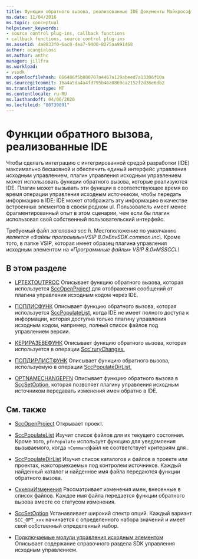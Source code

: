 ```yaml
---
title: Функции обратного вызова, реализованные IDE Документы Майкрософт
ms.date: 11/04/2016
ms.topic: conceptual
helpviewer_keywords:
- source control plug-ins, callback functions
- callback functions, source control plug-ins
ms.assetid: 4a8833f0-6ac0-4ea7-9400-8275aa991468
author: acangialosi
ms.author: anthc
manager: jillfra
ms.workload:
- vssdk
ms.openlocfilehash: 666486f5b800707a4467a129abeed7a13306f10a
ms.sourcegitcommit: 16a4a5da4a4fd795b46a0869ca2152f2d36e6db2
ms.translationtype: MT
ms.contentlocale: ru-RU
ms.lasthandoff: 04/06/2020
ms.locfileid: "80739891"
---
```

# <a name="callback-functions-implemented-by-the-ide"></a>Функции обратного вызова, реализованные IDE
Чтобы сделать интеграцию с интегрированной средой разработки (IDE) максимально бесшовной и обеспечить единый интерфейс управления исходным управлением, плагин управления исходным управлением может использовать функции обратного вызова, которые реализуются IDE. Плагин может вызывать эти функции в соответствующее время во время операции управления исходным источником, чтобы передать информацию в IDE; IDE может отображать эту информацию в качестве встроенных элементов в своем родном uI. Пользователь имеет менее фрагментированный опыт в этом сценарии, чем если бы плагин использовал свой собственный пользовательский интерфейс.

 Требуемый файл *заголовка scc.h*. Местоположение по умолчанию *является «Файлы программы»VSIP 8.0»EnvSDK.common.inc\\*. Кроме того, в папке VSIP, которая имеет образец плагина управления исходным элементом на *«Программные файлы» VSIP 8.0»MSSCCI.\\*

## <a name="in-this-section"></a>В этом разделе
- [LPTEXTOUTPROC](../extensibility/lptextoutproc.md) Описывает функцию обратного вызова, которая используется [SccOpenProject](../extensibility/sccopenproject-function.md) для отображения сообщений от плагина управления исходным кодом через IDE.

- [ПОПЛИСФУНК](../extensibility/poplistfunc.md) Описывает функцию обратного вызова, которая используется [SccPopulateList,](../extensibility/sccpopulatelist-function.md) когда IDE не имеет полного доступа к информации, которая доступна только плагину управления исходным кодом, например, полный список файлов под управлением версии.

- [КЕРИРАЗЕВЕФУНК](../extensibility/querychangesfunc.md) Описывает функцию обратного вызова, которая используется в операции [Scc'ruryChanges.](../extensibility/sccquerychanges-function.md)

- [ПОПДИРЛИСТФУНК](../extensibility/popdirlistfunc.md) Описывает функцию обратного вызова, используемую в операции [SccPopulateDirList.](../extensibility/sccpopulatedirlist-function.md)

- [OPTNAMECHANGEPFN](../extensibility/optnamechangepfn.md) Описывает функцию обратного вызова в [SccSetOption,](../extensibility/sccsetoption-function.md) которая позволяет плагину управления исходным источником передавать изменения имен обратно в IDE.

## <a name="related-sections"></a>См. также
- [SccOpenProject](../extensibility/sccopenproject-function.md) Открывает проект.

- [SccPopulateList](../extensibility/sccpopulatelist-function.md) Изучит список файлов для их текущего состояния. Кроме того, `pfnPopulate` использует функцию для уведомления вызываемого, когда `nCommand`файл не соответствует критериям для .

- [SccPopulateDirList](../extensibility/sccpopulatedirlist-function.md) Изучит список каталогов и файлов в проекте или проектах, накоторыехаемых под контролем источников. Каждый найденный каталог и найденное имя файла передаются функции обратного вызова.

- [СккериИзменения](../extensibility/sccquerychanges-function.md) Рассматривает изменения имен, внесенные в список файлов. Каждое имя файла передается функции обратного вызова вместе со статусом изменения.

- [SccSetOption](../extensibility/sccsetoption-function.md) Устанавливает широкий спектр опций. Каждый вариант `SCC_OPT_xxx` начинается с определенного набора значений и имеет свой собственный определенный набор.

- [Подключаемые модули управления исходным элементом](../extensibility/source-control-plug-ins.md) Описывает содержание справочного раздела SDK управления исходным управлением.
